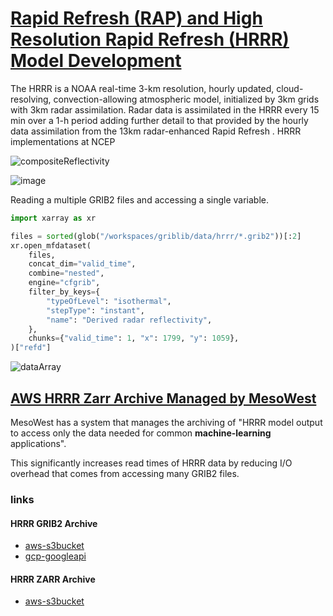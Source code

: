 # [Rapid Refresh (RAP) and High Resolution Rapid Refresh (HRRR) Model Development](https://rapidrefresh.noaa.gov/hrrr/)
The HRRR is a NOAA real-time 3-km resolution, hourly updated, cloud-resolving, convection-allowing atmospheric model, initialized by 3km grids with 3km radar assimilation. Radar data is assimilated in the HRRR every 15 min over a 1-h period adding further detail to that provided by the hourly data assimilation from the 13km radar-enhanced Rapid Refresh .
HRRR implementations at NCEP

![compositeReflectivity](https://user-images.githubusercontent.com/76945789/178105288-815033f4-725d-4910-aa29-abfbadb315d4.png)

![image](https://user-images.githubusercontent.com/76945789/178105183-de6d2fbf-f740-447f-be1f-bf3523dc3143.png)

Reading a multiple GRIB2 files and accessing a single variable.

```python
import xarray as xr

files = sorted(glob("/workspaces/griblib/data/hrrr/*.grib2"))[:2]
xr.open_mfdataset(
    files,
    concat_dim="valid_time",
    combine="nested",
    engine="cfgrib",
    filter_by_keys={
        "typeOfLevel": "isothermal",
        "stepType": "instant",
        "name": "Derived radar reflectivity",
    },
    chunks={"valid_time": 1, "x": 1799, "y": 1059},
)["refd"]
```
![dataArray](https://user-images.githubusercontent.com/76945789/178107015-0a7580cd-43c5-4745-8ecf-4d2ec0cb49dc.png)



## [AWS HRRR Zarr Archive Managed by MesoWest](https://mesowest.utah.edu/html/hrrr/)

MesoWest has a system that manages the archiving of "HRRR model output to access only the data needed for common **machine-learning** applications". 

This significantly increases read times of HRRR data by reducing I/O overhead that comes from accessing many GRIB2 files.

### links

#### HRRR GRIB2 Archive
- [aws-s3bucket](https://noaa-hrrr-bdp-pds.s3.amazonaws.com/index.html)
- [gcp-googleapi](https://console.cloud.google.com/storage/browser/high-resolution-rapid-refresh)

#### HRRR ZARR Archive
- [aws-s3bucket](https://hrrrzarr.s3.amazonaws.com/index.html)
